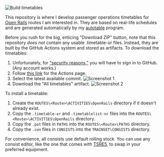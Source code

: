 ![Build timetables](https://github.com/YoRyan/openrails-timetables/workflows/Build%20timetables/badge.svg)

This repository is where I develop passenger operations timetables for
[Open Rails](http://openrails.org/) routes I am interested in. They are based on
real-life schedules and are generated automatically by my
[autotable](https://github.com/YoRyan/autotable) program.

Before you rush for the big, enticing "Download ZIP" button, note that this repository *does not* contain any usable .timetable-or files. Instead, they are built by the GitHub Actions system and stored as artifacts. To download the timetables:

1. Unfortunately, for
   ["security reasons,"](https://github.community/t5/GitHub-Actions/Public-read-access-to-Actions-artifacts/td-p/43259)
   you will have to sign in to GitHub. (Any account works.)
2. Follow
   [this link](https://github.com/YoRyan/openrails-timetables/actions?query=is%3Asuccess+workflow%3A%22Build+timetables%22)
   for the Actions page.
3. Select the latest available commit.
   ![Screenshot 1](https://github.com/YoRyan/openrails-timetables/wiki/Download_1.jpg)
4. Download the "All timetables" artifact.
   ![Screenshot 2](https://github.com/YoRyan/openrails-timetables/wiki/Download_2.jpg)

To install a timetable:

1. Create the `ROUTES\<Route>\ACTIVITIES\OpenRails` directory if it doesn't
   already exist.
2. Copy the `.timetable-or` and `.timetablelist-or` files into the
   `ROUTES\<Route>\ACTIVITIES\OpenRails` directory.
3. Copy the `.pat` files in `PATHS` into the `ROUTES\<Route>\PATHS` directory.
4. Copy the `.con` files in `CONSISTS` into the `TRAINSET\CONSISTS` directory.

For convenience, all consists use default rolling stock. You can use any consist
editor, like the one that comes with [TSRE5](http://koniec.org/tsre5/), to swap
in your preferred equipment.
